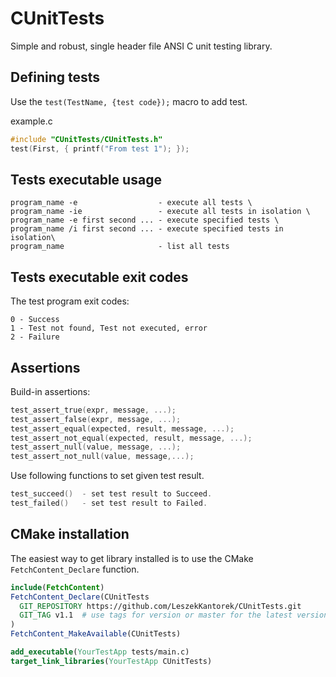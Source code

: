 # CUnitTests
Simple and robust, single header file ANSI C unit testing library.

## Defining tests
Use the `test(TestName, {test code});` macro to add test.

example.c
``` c
#include "CUnitTests/CUnitTests.h"
test(First, { printf("From test 1"); });
```

## Tests executable usage
```
program_name -e                  - execute all tests \
program_name -ie                 - execute all tests in isolation \
program_name -e first second ... - execute specified tests \
program_name /i first second ... - execute specified tests in isolation\
program_name                     - list all tests
```

## Tests executable exit codes
The test program exit codes:
```
0 - Success
1 - Test not found, Test not executed, error 
2 - Failure
```

## Assertions
Build-in assertions: 
``` c
test_assert_true(expr, message, ...);				
test_assert_false(expr, message, ...);				
test_assert_equal(expected, result, message, ...);	
test_assert_not_equal(expected, result, message, ...);
test_assert_null(value, message, ...);
test_assert_not_null(value, message,...);
```
Use following functions to set given test result.
``` c
test_succeed()	- set test result to Succeed.
test_failed()	- set test result to Failed. 
```

## CMake installation
The easiest way to get library installed is to use the CMake `FetchContent_Declare` function.
``` CMake
include(FetchContent)
FetchContent_Declare(CUnitTests
  GIT_REPOSITORY https://github.com/LeszekKantorek/CUnitTests.git
  GIT_TAG v1.1  # use tags for version or master for the latest version 
)
FetchContent_MakeAvailable(CUnitTests)

add_executable(YourTestApp tests/main.c)
target_link_libraries(YourTestApp CUnitTests)
```
